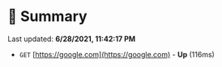 # 📖 Summary
Last updated: **6/28/2021, 11:42:17 PM**

- `GET` [https://google.com](https://google.com) - **Up** (116ms)
